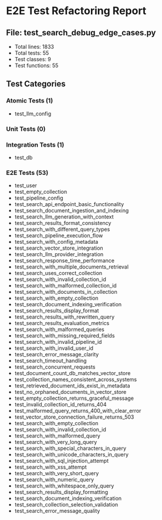 # E2E Test Refactoring Report

## File: test_search_debug_edge_cases.py

- Total lines: 1833
- Total tests: 55
- Test classes: 9
- Test functions: 55

## Test Categories

### Atomic Tests (1)

- test_llm_config

### Unit Tests (0)

### Integration Tests (1)

- test_db

### E2E Tests (53)

- test_user
- test_empty_collection
- test_pipeline_config
- test_search_api_endpoint_basic_functionality
- test_search_document_ingestion_and_indexing
- test_search_llm_generation_with_context
- test_search_results_format_consistency
- test_search_with_different_query_types
- test_search_pipeline_execution_flow
- test_search_with_config_metadata
- test_search_vector_store_integration
- test_search_llm_provider_integration
- test_search_response_time_performance
- test_search_with_multiple_documents_retrieval
- test_search_uses_correct_collection
- test_search_with_invalid_collection_id
- test_search_with_malformed_collection_id
- test_search_with_documents_in_collection
- test_search_with_empty_collection
- test_search_document_indexing_verification
- test_search_results_display_format
- test_search_results_with_rewritten_query
- test_search_results_evaluation_metrics
- test_search_with_malformed_queries
- test_search_with_missing_required_fields
- test_search_with_invalid_pipeline_id
- test_search_with_invalid_user_id
- test_search_error_message_clarity
- test_search_timeout_handling
- test_search_concurrent_requests
- test_document_count_db_matches_vector_store
- test_collection_names_consistent_across_systems
- test_retrieved_document_ids_exist_in_metadata
- test_no_orphaned_documents_in_vector_store
- test_empty_collection_returns_graceful_message
- test_invalid_collection_id_returns_404
- test_malformed_query_returns_400_with_clear_error
- test_vector_store_connection_failure_returns_503
- test_search_with_empty_collection
- test_search_with_invalid_collection_id
- test_search_with_malformed_query
- test_search_with_very_long_query
- test_search_with_special_characters_in_query
- test_search_with_unicode_characters_in_query
- test_search_with_sql_injection_attempt
- test_search_with_xss_attempt
- test_search_with_very_short_query
- test_search_with_numeric_query
- test_search_with_whitespace_only_query
- test_search_results_display_formatting
- test_search_document_indexing_verification
- test_search_collection_selection_validation
- test_search_error_message_quality

